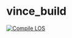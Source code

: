 # vince_build
[![Compile LOS](https://github.com/gamecss/vince_build/actions/workflows/main.yaml/badge.svg)](https://github.com/gamecss/vince_build/actions/workflows/main.yaml)
